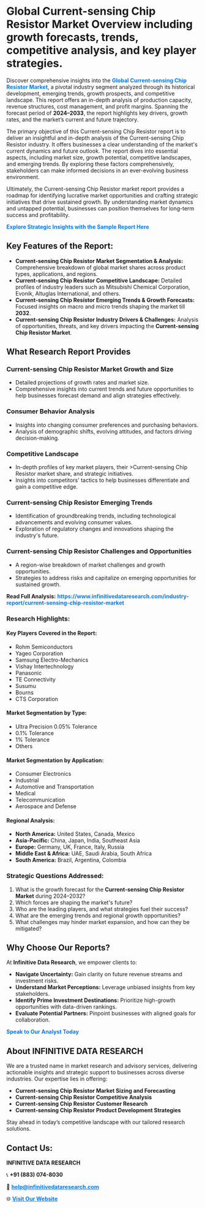 <h1>Global Current-sensing Chip Resistor Market Overview including growth forecasts, trends, competitive analysis, and key player strategies.</h1>
<p>
Discover comprehensive insights into the 
<a href="https://www.infinitivedataresearch.com/industry-report/current-sensing-chip-resistor-market" rel="dofollow" style="color: #007BFF; text-decoration: none;"><strong>Global Current-sensing Chip Resistor Market</strong></a>, a pivotal industry segment analyzed through its historical development, emerging trends, growth prospects, and competitive landscape. This report offers an in-depth analysis of production capacity, revenue structures, cost management, and profit margins. Spanning the forecast period of <strong>2024–2033</strong>, the report highlights key drivers, growth rates, and the market’s current and future trajectory.
</p>
<p>
The primary objective of this Current-sensing Chip Resistor report is to deliver an insightful and in-depth analysis of the Current-sensing Chip Resistor industry. It offers businesses a clear understanding of the market's current dynamics and future outlook. The report dives into essential aspects, including market size, growth potential, competitive landscapes, and emerging trends. By exploring these factors comprehensively, stakeholders can make informed decisions in an ever-evolving business environment.
</p>
<p>
Ultimately, the Current-sensing Chip Resistor market report provides a roadmap for identifying lucrative market opportunities and crafting strategic initiatives that drive sustained growth. By understanding market dynamics and untapped potential, businesses can position themselves for long-term success and profitability.
</p>
<p>
<a href="https://www.infinitivedataresearch.com/request-sample/reportId=106338" style="color: #007BFF; text-decoration: none;"><strong>Explore Strategic Insights with the Sample Report Here</strong></a>
</p>

<h2>Key Features of the Report:</h2>
<ul>
<li><strong>Current-sensing Chip Resistor Market Segmentation & Analysis:</strong> Comprehensive breakdown of global market shares across product types, applications, and regions.</li>
<li><strong>Current-sensing Chip Resistor Competitive Landscape:</strong> Detailed profiles of industry leaders such as Mitsubishi Chemical Corporation, Evonik, Altuglas International, and others.</li>
<li><strong>Current-sensing Chip Resistor Emerging Trends & Growth Forecasts:</strong> Focused insights on macro and micro trends shaping the market till <strong>2032</strong>.</li>
<li><strong>Current-sensing Chip Resistor Industry Drivers & Challenges:</strong> Analysis of opportunities, threats, and key drivers impacting the <strong>Current-sensing Chip Resistor Market</strong>.</li>
</ul>

<h2>What Research Report Provides</h2>
<h3>Current-sensing Chip Resistor Market Growth and Size</h3>
<ul>
<li>Detailed projections of growth rates and market size.</li>
<li>Comprehensive insights into current trends and future opportunities to help businesses forecast demand and align strategies effectively.</li>
</ul>

<h3>Consumer Behavior Analysis</h3>
<ul>
<li>Insights into changing consumer preferences and purchasing behaviors.</li>
<li>Analysis of demographic shifts, evolving attitudes, and factors driving decision-making.</li>
</ul>

<h3>Competitive Landscape</h3>
<ul>
<li>In-depth profiles of key market players, their >Current-sensing Chip Resistor market share, and strategic initiatives.</li>
<li>Insights into competitors' tactics to help businesses differentiate and gain a competitive edge.</li>
</ul>

<h3>Current-sensing Chip Resistor Emerging Trends</h3>
<ul>
<li>Identification of groundbreaking trends, including technological advancements and evolving consumer values.</li>
<li>Exploration of regulatory changes and innovations shaping the industry's future.</li>
</ul>

<h3>Current-sensing Chip Resistor Challenges and Opportunities</h3>
<ul>
<li>A region-wise breakdown of market challenges and growth opportunities.</li>
<li>Strategies to address risks and capitalize on emerging opportunities for sustained growth.</li>
</ul>
<p><strong>Read Full Analysis:</strong> <a href="https://www.infinitivedataresearch.com/industry-report/current-sensing-chip-resistor-market" rel="dofollow" style="color: #007BFF; text-decoration: none;"><strong>https://www.infinitivedataresearch.com/industry-report/current-sensing-chip-resistor-market</strong></a></p>
<h3>Research Highlights:</h3>
<h4>Key Players Covered in the Report:</h4>
<ul><li>Rohm Semiconductors</li><li>Yageo Corporation</li><li>Samsung Electro-Mechanics</li><li>Vishay Intertechnology</li><li>Panasonic</li><li>TE Connectivity</li><li>Susumu</li><li>Bourns</li><li>CTS Corporation</li></ul>
<h4>Market Segmentation by Type:</h4>
<ul><li>Ultra Precision 0.05% Tolerance</li><li>0.1% Tolerance</li><li>1% Tolerance</li><li>Others</li></ul>
<h4>Market Segmentation by Application:</h4>
<ul><li>Consumer Electronics</li><li>Industrial</li><li>Automotive and Transportation</li><li>Medical</li><li>Telecommunication</li><li>Aerospace and Defense</li></ul>

<h4>Regional Analysis:</h4>
<ul>
<li><strong>North America:</strong> United States, Canada, Mexico</li>
<li><strong>Asia-Pacific:</strong> China, Japan, India, Southeast Asia</li>
<li><strong>Europe:</strong> Germany, UK, France, Italy, Russia</li>
<li><strong>Middle East & Africa:</strong> UAE, Saudi Arabia, South Africa</li>
<li><strong>South America:</strong> Brazil, Argentina, Colombia</li>
</ul>

<h3>Strategic Questions Addressed:</h3>
<ol>
<li>What is the growth forecast for the <strong>Current-sensing Chip Resistor Market</strong> during 2024–2032?</li>
<li>Which forces are shaping the market's future?</li>
<li>Who are the leading players, and what strategies fuel their success?</li>
<li>What are the emerging trends and regional growth opportunities?</li>
<li>What challenges may hinder market expansion, and how can they be mitigated?</li>
</ol>

<h2>Why Choose Our Reports?</h2>
<p>At <strong>Infinitive Data Research</strong>, we empower clients to:</p>
<ul>
<li><strong>Navigate Uncertainty:</strong> Gain clarity on future revenue streams and investment risks.</li>
<li><strong>Understand Market Perceptions:</strong> Leverage unbiased insights from key stakeholders.</li>
<li><strong>Identify Prime Investment Destinations:</strong> Prioritize high-growth opportunities with data-driven rankings.</li>
<li><strong>Evaluate Potential Partners:</strong> Pinpoint businesses with aligned goals for collaboration.</li>
</ul>
<p><a href="https://www.infinitivedataresearch.com/industry-report/current-sensing-chip-resistor-market" rel="dofollow" style="color: #007BFF; text-decoration: none;"><strong>Speak to Our Analyst Today</strong></a></p>

<h2>About INFINITIVE DATA RESEARCH</h2>
<p>We are a trusted name in market research and advisory services, delivering actionable insights and strategic support to businesses across diverse industries. Our expertise lies in offering:</p>
<ul>
<li><strong>Current-sensing Chip Resistor Market Sizing and Forecasting</strong></li>
<li><strong>Current-sensing Chip Resistor Competitive Analysis</strong></li>
<li><strong>Current-sensing Chip Resistor Customer Research</strong></li>
<li><strong>Current-sensing Chip Resistor Product Development Strategies</strong></li>
</ul>
<p>Stay ahead in today’s competitive landscape with our tailored research solutions.</p>

<h2>Contact Us:</h2>
<p><strong>INFINITIVE DATA RESEARCH</strong></p>
<p>📞 <strong>+91 (883) 074-8030</strong></p>
<p>📧 <strong><a href="mailto:help@infinitivedataresearch.com" style="color: #007BFF;">help@infinitivedataresearch.com</a></strong></p>
<p>🌐 <strong><a href="https://www.infinitivedataresearch.com" rel="dofollow" style="color: #007BFF;">Visit Our Website</a></strong></p>